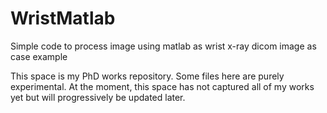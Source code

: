 # WristMatlab
Simple code to process image using matlab as wrist x-ray dicom image as case example 

This space is my PhD works repository. Some files here are purely experimental. 
At the moment, this space has not captured all of my works yet but will progressively be updated later. 

